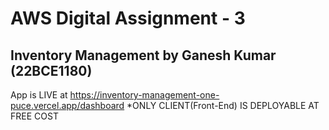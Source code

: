 # AWS Digital Assignment - 3
## Inventory Management by Ganesh Kumar (22BCE1180)

App is LIVE at https://inventory-management-one-puce.vercel.app/dashboard
*ONLY CLIENT(Front-End) IS DEPLOYABLE AT FREE COST
